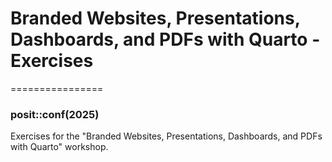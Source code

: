 # Branded Websites, Presentations, Dashboards, and PDFs with Quarto - Exercises

================

### posit::conf(2025)

Exercises for the "Branded Websites, Presentations, Dashboards, and PDFs with Quarto" workshop.

